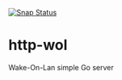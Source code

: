 [![Snap Status](https://build.snapcraft.io/badge/thethorne48/wol.svg)](https://build.snapcraft.io/user/thethorne48/wol)
# http-wol
Wake-On-Lan simple Go server
